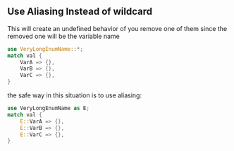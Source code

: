 ## Use Aliasing Instead of wildcard

This will create an undefined behavior of you remove one of them since the removed one will be the variable name

```rust
use VeryLongEnumName::*;
match val {
	VarA => {},
	VarB => {},
	VarC => {},
}
```

the safe way in this situation is to use aliasing:

```rust
use VeryLongEnumName as E;
match val {
	E::VarA => {},
	E::VarB => {},
	E::VarC => {},
}
```